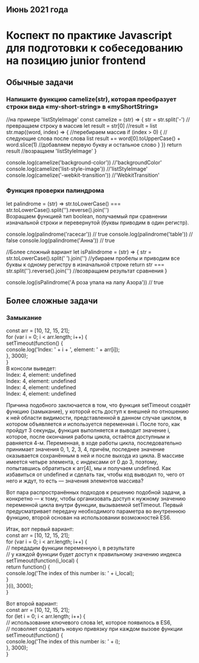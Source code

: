 ## Июнь 2021 года
# Коспект по практике Javascript для подготовки к собеседованию на позицию junior frontend

## Обычные задачи
### Напишите функцию camelize(str), которая преобразует строки вида «my-short-string» в «myShortString»
//на примере 'listStyleImage'
const camelize = (str) => {
  str = str.split('-') //превращаем строку в массив
  let result = str[0]  //result = list
  str.map((word, index) => { //перебираем массив
    if (index > 0) { // следующие слова после слова list
      result += word[0].toUpperCase() + word.slice(1) //добавляем первую букву и остальное слово
    }
  })
  return result //возращаем 'listStyleImage'
}

console.log(camelize('background-color')) //'backgroundColor'
console.log(camelize('list-style-image')) //'listStyleImage'
console.log(camelize('-webkit-transition')) //'WebkitTransition'

### Функция проверки палиндрома
let palindrome = (str) => str.toLowerCase() === str.toLowerCase().split('').reverse().join('')  
Возращаем функцией тип boolean, получаемый при сравнении изначальной строки и перевернутой (буквы приводим в один регистр).  

console.log(palindrome('racecar')) // true
console.log(palindrome('table')) // false
console.log(palindrome('Анна')) // true

//Более сложный вариант
let isPalindrome = (str) => {
  str = str.toLowerCase().split(' ').join('') //убираем пробелы и приводим все буквы к одному регистру в изначальной строке
  return str === str.split('').reverse().join('') //возвращаем результат сравнения
}

console.log(isPalindrome('А роза упала на лапу Азора')) // true

## Более сложные задачи
### Замыкание
const arr = [10, 12, 15, 21];  
for (var i = 0; i < arr.length; i++) {  
  setTimeout(function() {  
    console.log('Index: ' + i + ', element: ' + arr[i]);  
  }, 3000);  
}  
В консоли выведет:  
Index: 4, element: undefined  
Index: 4, element: undefined  
Index: 4, element: undefined  
Index: 4, element: undefined  

Причина подобного заключается в том, что функция setTimeout создаёт функцию (замыкание), у которой есть доступ к внешней по отношению к ней области видимости, представленной в данном случае циклом, в котором объявляется и используется переменная i. После того, как пройдут 3 секунды, функция выполняется и выводит значение i, которое, после окончания работы цикла, остаётся доступным и равняется 4-м. Переменная, в ходе работы цикла, последовательно принимает значения 0, 1, 2, 3, 4, причём, последнее значение оказывается сохранённым в ней и после выхода из цикла. В массиве имеется четыре элемента, с индексами от 0 до 3, поэтому, попытавшись обратиться к arr[4], мы и получаем undefined. Как избавиться от undefined и сделать так, чтобы код выводил то, чего от него и ждут, то есть — значения элементов массива?  

Вот пара распространённых подходов к решению подобной задачи, а конкретно — к тому, чтобы организовать доступ к нужному значению переменной цикла внутри функции, вызываемой setTimeout. Первый предусматривает передачу необходимого параметра во внутреннюю функцию, второй основан на использовании возможностей ES6.  

Итак, вот первый вариант:  
const arr = [10, 12, 15, 21];  
for (var i = 0; i < arr.length; i++) {  
  // передадим функции переменную i, в результате  
  // у каждой функции будет доступ к правильному значению индекса  
  setTimeout(function(i_local) {  
    return function() {  
      console.log('The index of this number is: ' + i_local);  
    }  
  }(i), 3000);  
}

Вот второй вариант:  
const arr = [10, 12, 15, 21];  
for (let i = 0; i < arr.length; i++) {  
  // использование ключевого слова let, которое появилось в ES6,  
  // позволяет создавать новую привязку при каждом вызове функции  
  setTimeout(function() {  
    console.log('The index of this number is: ' + i);  
  }, 3000);  
}